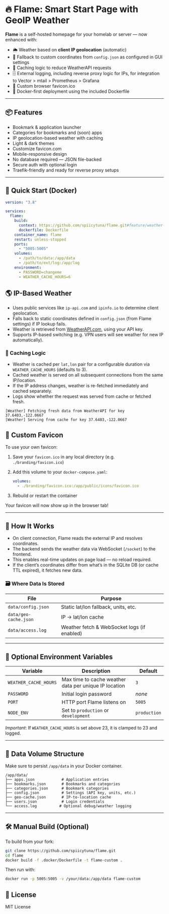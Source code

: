 # 🔥 Flame: Smart Start Page with GeoIP Weather

**Flame** is a self-hosted homepage for your homelab or server — now enhanced with:

- 🌦 Weather based on **client IP geolocation** (automatic)
- 💾 Fallback to custom coordinates from `config.json` as configured in GUI settings
- 🔁 Caching logic to reduce WeatherAPI requests
- 🗄️ External logging, including reverse proxy logic for IPs, for integration to Vector > mtail > Prometheus > Grafana
- 🎨 Custom browser favicon.ico
- 🐳 Docker-first deployment using the included Dockerfile

---

## 📦 Features

- Bookmark & application launcher
- Categories for bookmarks and (soon) apps
- IP geolocation-based weather with caching
- Light & dark themes
- Customize favicon.com
- Mobile-responsive design
- No database required — JSON file-backed
- Secure auth with optional login
- Traefik-friendly and ready for reverse proxy setups

---

## 🚀 Quick Start (Docker)

```yaml
version: "3.8"

services:
  flame:
    build:
      context: https://github.com/spiicytuna/flame.git#feature/weather-by-ip-location-and-app-categories:.docker
      dockerfile: Dockerfile
    container_name: flame
    restart: unless-stopped
    ports:
      - "5005:5005"
    volumes:
      - /path/to/data:/app/data
      - /path/to/ext/log:/app/log
    environment:
      - PASSWORD=changeme
      - WEATHER_CACHE_HOURS=6
```

## 🌎 IP-Based Weather

- Uses public services like `ip-api.com` and `ipinfo.io` to determine client geolocation.
- Falls back to static coordinates defined in `config.json` (from Flame settings) if IP lookup fails.
- Weather is retrieved from [WeatherAPI.com](https://www.weatherapi.com/), using your API key.
- Supports IP-based switching (e.g. VPN users will see weather for new IP automatically).

### 🔁 Caching Logic

- Weather is cached per `lat,lon` pair for a configurable duration via `WEATHER_CACHE_HOURS` (defaults to 3).
- Cached weather is served on all subsequent connections from the same IP/location.
- If the IP address changes, weather is re-fetched immediately and cached separately.
- Logs show whether the request was served from cache or fetched fresh.

```log
[Weather] Fetching fresh data from WeatherAPI for key 37.6403,-122.0667
[Weather] Serving from cache for key 37.6403,-122.0667
```

## 🎨 Custom Favicon

To use your own favicon:

1. Save your `favicon.ico` in any local directory (e.g. `./branding/favicon.ico`)
2. Add this volume to your `docker-compose.yaml`:

   ```yaml
   volumes:
     - ./branding/favicon.ico:/app/public/icons/favicon.ico
   ```

3. Rebuild or restart the container

Your favicon will now show up in the browser tab!


---

## 🧠 How It Works

- On client connection, Flame reads the external IP and resolves coordinates.
- The backend sends the weather data via WebSocket (`/socket`) to the frontend.
- This enables real-time updates on page load — no reload required.
- If the client’s coordinates differ from what’s in the SQLite DB (or cache TTL expired), it fetches new data.

### 🗃 Where Data Is Stored

| File                    | Purpose                                 |
|-------------------------|-----------------------------------------|
| `data/config.json`      | Static lat/lon fallback, units, etc.    |
| `data/geo-cache.json`   | IP → lat/lon cache                      |
| `data/access.log`      | Weather fetch & WebSocket logs (if enabled) |

---

## 🔧 Optional Environment Variables

| Variable              | Description                                              | Default     |
|-----------------------|----------------------------------------------------------|-------------|
| `WEATHER_CACHE_HOURS` | Max time to cache weather data per unique IP location    | `3`         |
| `PASSWORD`            | Initial login password                                   | _none_      |
| `PORT`                | HTTP port Flame listens on                               | `5005`      |
| `NODE_ENV`            | Set to `production` or `development`                     | `production`|

_Important_: If `WEATHER_CACHE_HOURS` is set above 23, it is clamped to 23 and logged.

---

## 📁 Data Volume Structure

Make sure to persist `/app/data` in your Docker container.

```plaintext
/app/data/
├── apps.json            # Application entries
├── bookmarks.json       # Bookmarks and categories
├── categories.json      # Bookmark categories
├── config.json          # Settings (API key, units, etc.)
├── geo-cache.json       # IP-to-location cache
├── users.json           # Login credentials
└── access.log          # Optional debug/weather logging
```

---

## 🛠 Manual Build (Optional)

To build from your fork:

```bash
git clone https://github.com/spiicytuna/flame.git
cd flame
docker build -f .docker/Dockerfile -t flame-custom .
```

Then run with:

```bash
docker run -p 5005:5005 -v /your/data:/app/data flame-custom
```

## 📄 License

MIT License
